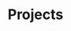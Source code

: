 ---
layout: page
title: Projects
permalink: /projects/
description: A growing collection of your cool projects.
nav: false
nav_order: 0
display_categories: [work, fun]
horizontal: false
---